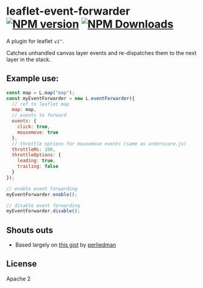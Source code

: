 # leaflet-event-forwarder [![NPM version][npm-image]][npm-url] [![NPM Downloads][npm-downloads-image]][npm-url]

A plugin for leaflet `v1^`.

Catches unhandled canvas layer events and re-dispatches them to the next layer in the stack.

## Example use:
```javascript
const map = L.map("map");
const myEventForwarder = new L.eventForwarder({
  // ref to leaflet map
  map: map,
  // events to forward
  events: {
    click: true,
    mousemove: true
  },
  // throttle options for mousemove events (same as underscore.js)
  throttleMs: 100,
  throttleOptions: {
    leading: true,
    trailing: false
  }
});

// enable event forwarding
myEventForwarder.enable();

// disable event forwarding
myEventForwarder.disable();
```

## Shouts outs
- Based largely on [this gist](https://gist.github.com/perliedman/84ce01954a1a43252d1b917ec925b3dd)
by [perliedman](https://gist.github.com/perliedman)

## License
Apache 2

[npm-image]: https://badge.fury.io/js/leaflet-event-forwarder.svg
[npm-url]: https://www.npmjs.com/package/leaflet-event-forwarder
[npm-downloads-image]: https://img.shields.io/npm/dt/leaflet-event-forwarder.svg